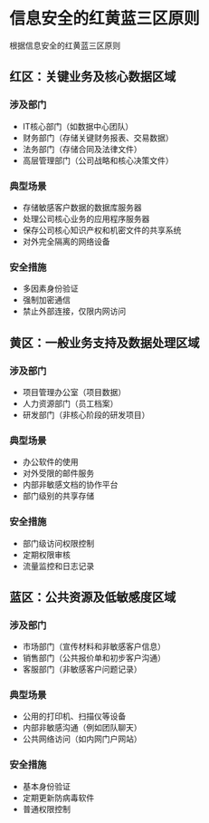 # 信息安全的红黄蓝三区原则

根据信息安全的红黄蓝三区原则

## 红区：关键业务及核心数据区域

### 涉及部门

- IT核心部门（如数据中心团队）
- 财务部门（存储关键财务报表、交易数据）
- 法务部门（存储合同及法律文件）
- 高层管理部门（公司战略和核心决策文件）

### 典型场景

- 存储敏感客户数据的数据库服务器
- 处理公司核心业务的应用程序服务器
- 保存公司核心知识产权和机密文件的共享系统
- 对外完全隔离的网络设备

### 安全措施

- 多因素身份验证
- 强制加密通信
- 禁止外部连接，仅限内网访问

## 黄区：一般业务支持及数据处理区域

### 涉及部门

- 项目管理办公室（项目数据）
- 人力资源部门（员工档案）
- 研发部门（非核心阶段的研发项目）

### 典型场景

- 办公软件的使用
- 对外受限的邮件服务
- 内部非敏感文档的协作平台
- 部门级别的共享存储

### 安全措施

- 部门级访问权限控制
- 定期权限审核
- 流量监控和日志记录

## 蓝区：公共资源及低敏感度区域

### 涉及部门

- 市场部门（宣传材料和非敏感客户信息）
- 销售部门（公共报价单和初步客户沟通）
- 客服部门（非敏感客户问题记录）

### 典型场景

- 公用的打印机、扫描仪等设备
- 内部非敏感沟通（例如团队聊天）
- 公共网络访问（如内网门户网站）

### 安全措施

- 基本身份验证
- 定期更新防病毒软件
- 普通权限控制
